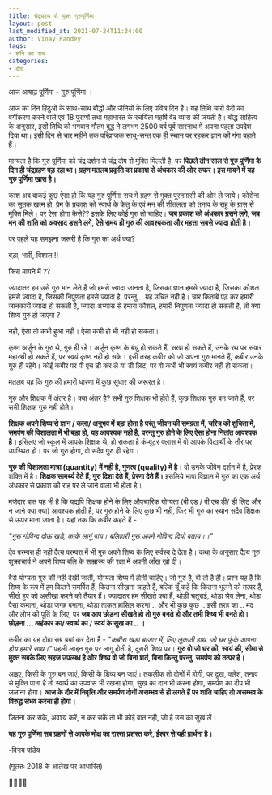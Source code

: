 ```yaml
---
title: चंद्रग्रहण से मुक्त गुरुपूर्णिमा
layout: post
last_modified_at: 2021-07-24T11:34:00
author: Vinay Pandey
tags:
- शनि का सच
categories:
- दीर्घ
---
```

आज आषाढ़ पूर्णिमा - गुरु पूर्णिमा । 

आज का दिन हिंदुओं के साथ-साथ बौद्धों और जैनियों के लिए पवित्र दिन है। यह तिथि चारों वेदों का वर्गीकरण करने वाले एवं 18 पुराणों तथा महाभारत के रचयिता महर्षि वेद व्यास की जयंती है।  बौद्ध साहित्य के अनुसार, इसी तिथि को भगवान गौतम बुद्ध ने लगभग 2500 वर्ष पूर्व सारनाथ में अपना पहला उपदेश दिया था। इसी दिन से चार महीने तक परिव्राजक साधु-सन्त एक ही स्थान पर रहकर ज्ञान की गंगा बहाते हैं।

मान्यता है कि गुरु पूर्णिमा को चंद्र दर्शन से चंद्र दोष से मुक्ति मिलती है, पर **पिछले तीन साल से गुरु पूर्णिमा के दिन ही चंद्रग्रहण पड़ रहा था। ग्रहण मतलब प्रकृति का प्रकाश से अंधकार की ओर सफर। इस मायने में यह गुरु पूर्णिमा खास है।**

काश अब वाकई कुछ ऐसा हो कि यह गुरु पूर्णिमा सच मे ग्रहण से मुक्त पूरनमासी की ओर ले जाये। कोरोना का सूतक  खत्म हो, प्रेम के प्रकाश को स्वार्थ के केतु के एवं मन की शीतलता को तनाव के राहु के ग्रास से मुक्ति मिले। पर ऐसा होगा कैसे?? इसके लिए कोई गुरु तो चाहिए। **जब प्रकाश को अंधकार ग्रसने लगे, जब मन की शांति को अवसाद डसने लगे, ऐसे समय ही गुरु की आवश्यकता और महत्ता सबसे ज्यादा होती है।**

पर पहले यह समझना जरूरी है कि  गुरु का अर्थ क्या? 

बड़ा, भारी, विशाल !! 

किस मायने में ?? 

ज्यादातर हम उसे गुरु मान लेते हैं
जो हमसे ज्यादा जानता है,
जिसका ज्ञान हमसे ज्यादा है,
जिसका कौशल हमसे ज्यादा है,
जिसकी निपुणता हमसे ज्यादा है,
परन्तु .. यह उचित नही है।
चार किताबें पढ़ कर हमारी जानकारी ज्यादा हो सकती है,
ज्यादा अभ्यास से हमारा कौशल, हमारी निपुणता ज्यादा हो सकती है, 
तो क्या शिष्य गुरु हो जाएगा ? 

नही, ऐसा तो कभी हुआ नही।
ऐसा कभी हो भी नही हो सकता।

कृष्ण अर्जुन के गुरु थे, गुरु ही रहे। अर्जुन कृष्ण के बंधु हो सकते हैं, सखा हो सकते हैं, उनके रथ पर सवार महारथी हो सकते हैं, पर स्वयं कृष्ण नही हो सके। इसी तरह कबीर को जो अपना गुरु मानते हैं, कबीर उनके गुरु ही रहेंगे। कोई कबीर पर पी एच डी कर ले या डी लिट, पर वो कभी भी स्वयं कबीर नही हो सकता। 

मतलब यह कि गुरु की हमारी धारणा में कुछ सुधार की जरूरत है। 

गुरु और शिक्षक में अंतर है। 
क्या अंतर है? 
सभी गुरु शिक्षक भी होते हैं, 
कुछ शिक्षक गुरु बन जाते हैं, 
पर सभी शिक्षक गुरु नही होते।

**शिक्षक अपने शिष्य से ज्ञान / कला/ अनुभव में बड़ा होता है परंतु जीवन की समग्रता में, चरित्र की शुचिता में, समर्पण की विशालता में भी बड़ा हो, यह आवश्यक नही है, परन्तु गुरु होने के लिए ऐसा होना नितांत आवश्यक है।** इसिलए जो स्कूल में आपके शिक्षक थे, हो सकता है कंप्यूटर क्लास में वो आपके विद्यार्थी के तौर पर उपस्थित हों। पर जो गुरु होगा, वो सदैव गुरु ही रहेगा। 

**गुरु की विशालता मात्रा (quantity) में नही है, गुणत्व (quality) में है।** वो उनके जीवैन दर्शन में है, प्रेरक शक्ति में है। **शिक्षक सामर्थ्य देते हैं, गुरु दिशा देते हैं, प्रेरणा देते हैं।** इसलिये भाषा विज्ञान में गुरु का एक अर्थ अंधकार से प्रकाश की राह पर ले जाने वाला भी होता है।

मजेदार बात यह भी है कि यद्यपि शिक्षक होने के लिए औपचारिक योग्यता (बी एड / पी एच डी/ डी लिट् और न जाने क्या क्या) आवश्यक होती है, पर गुरु होने के लिए कुछ भी नही, फिर भी गुरु का स्थान सदैव शिक्षक से ऊपर माना जाता है। यहां तक कि कबीर कहते हैं -

*"गुरू गोविन्द दोऊ खड़े, काके लागूं पांय।*
*बलिहारी गुरू अपने गोविन्द दियो बताय।।"*

देव परम्परा ही नही दैत्य परम्परा में भी गुरु अपने शिष्य के लिए सर्वस्व दे देता है। कथा के अनुसार दैत्य गुरु शुक्राचार्य ने अपने शिष्य बलि के साम्राज्य की रक्षा में अपनी आँख खो दी। 

वैसे योग्यता गुरु की नही देखी जाती, योग्यता शिष्य में होनी चाहिए। जो गुरु है, वो तो है ही। प्रश्न यह है कि शिष्य के रूप में हम कितने समर्पित हैं, कितना सीखना चाहते हैं, बल्कि यूँ कहें कि कितना भूलने को तत्पर हैं, सीखे हुए को असीखा करने को तैयार हैं। ज्यादातर हम सीखते क्या हैं, थोड़ी चतुराई, थोड़ा श्रेय लेना, थोड़ा पैसा कमाना, थोड़ा जगह बनाना, थोड़ा ताकत हासिल करना .. और भी कुछ कुछ .. इसी तरह का .. मद और लोभ की पूर्ति के लिए, पर **जब आप छोड़ना सीखते हो तो गुरु बनते हो और तभी शिष्य भी बनते हो। छोड़ना ... अहंकार का/ स्वार्थ का / स्वयं के सुख का .. ।**

कबीर का यह दोहा सब बयां कर देता है -
*"कबीरा खड़ा बाजार में, लिए लुकाठी हाथ,*
*जो घर फूंके आपना होय हमारे साथ।"*
पहली लाइन गुरु पर लागू होती है, दूसरी शिष्य पर। **गुरु वो जो घर की, स्वयं की, सीमा से मुक्त सबके लिए सहज उपलब्ध है और शिष्य वो जो बिना शर्त, बिना किन्तु परन्तु, समर्पण को तत्पर है।**

आइए, किसी के गुरु बन जाएं, किसी के शिष्य बन जाएं। तकलीफ तो दोनों में होगी, पर दुख, क्लेश, तनाव से मुक्ति पाना है तो स्वार्थ का उपवास भी रखना होगा, सुख का दान भी करना होगा, समर्पण का दीप भी जलाना होगा। **आज के दौर में निवृत्ति और समर्पण दोनों असम्भव से ही लगते हैं पर शांति चाहिए तो असम्भव के विरुद्ध संभव करना ही होगा।**

जितना कर सकें, अवश्य करें, 
न कर सकें तो भी कोई बात नही,
जो है उस का सुख लें। 

**यह गुरु पूर्णिमा सब ग्रहणों से आपके मोक्ष का रास्ता प्रशस्त करे, ईश्वर से यही प्रार्थना है।** 

-विनय पांडेय

(मूलतः 2018 के आलेख पर आधारित)

🙏🌷🌷🙏


